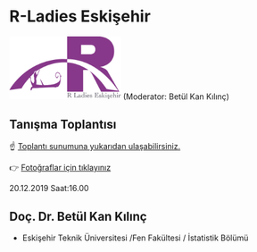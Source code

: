 # R-Ladies Eskişehir 

<img src="https://github.com/bkanx/R-Ladies-EskisehR-Stickers/blob/master/Init.png" width="200"> (Moderator: Betül Kan Kılınç)


## Tanışma Toplantısı



:point_up:   [Toplantı sunumuna yukarıdan ulaşabilirsiniz.](https://bkanx.github.io/RLadiesEskisehir-Webinar4/)

:point_right:  [Fotoğraflar için tıklayınız](https://www.meetup.com/rladies-eskisehir/photos/)


20.12.2019 Saat:16.00



 ## Doç. Dr. Betül Kan Kılınç
 
  - Eskişehir Teknik Üniversitesi /Fen Fakültesi / İstatistik Bölümü
  

